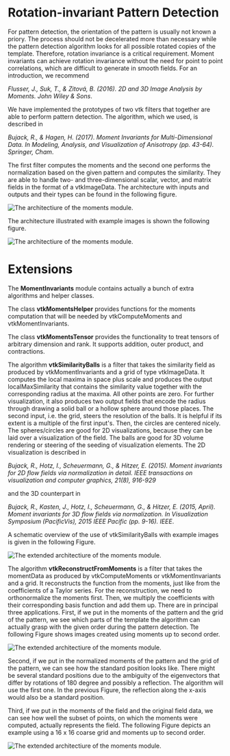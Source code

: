 # Rotation-invariant Pattern Detection
For pattern detection, the orientation of the pattern is usually not known a priory. The process should not be decelerated more than necessary while the pattern detection algorithm looks for all possible rotated copies of the template. Therefore, rotation invariance is a critical requirement.
Moment invariants can achieve rotation invariance without the need for point to point correlations, which are difficult to generate in smooth fields. For an introduction, we recommend

*Flusser, J., Suk, T., & Zitová, B. (2016). 2D and 3D Image Analysis by Moments. John Wiley & Sons*.


We have implemented the prototypes of two vtk filters that together are able to perform pattern detection. The algorithm, which we used, is described in

*Bujack, R., & Hagen, H. (2017). Moment Invariants for Multi-Dimensional Data. In Modeling, Analysis, and Visualization of Anisotropy (pp. 43-64). Springer, Cham*.

The first filter computes the moments and the second one performs the normalization based on the given pattern and computes the similarity. They are able to handle two- and three-dimensional scalar, vector, and matrix fields in the format of a vtkImageData. The architecture with inputs and outputs and their types can be found in the following figure.

![The architectiure of the moments module.][workflow with types]

[workflow with types]: chartTypes.jpg "The architectiure of the moments module."

The architecture illustrated with example images is shown the following figure.

![The architectiure of the moments module.][workflow with images]

[workflow with images]: chartOverview.jpg "The architectiure of the moments module with example images."

<!--
# Theory
Moments are the projections of a function with respect to a function space basis. We can think of them as the coordinates that represent the pattern.
They can then be used to construct moment invariants - values that do not change under certain transformations.
We will follow the normalization approach for the construction of moment invariants. That means a standard position is defined by demanding certain moments to assume fixed values and all functions are transformed to match it.
Then the remaining moments form a complete and independent set of moment invariants.

In *Dirilten, H., & Newman, T. G. (1977). Pattern matching under affine transformations. IEEE Transactions on Computers, 26(3), 314-317*, Dirilten and Newman suggest the use of moment tensors for the construction of moment invariants through tensor contraction for scalar functions.
Langbein et al. have generalized the definition of the moment tensor to tensor valued functions in *Langbein, M., & Hagen, H. (2009). A generalization of moment invariants on 2D vector fields to tensor fields of arbitrary order and dimension. Advances in Visual Computing, 1151-1160*.

**Definition:** For a tensor field $T:\R^d\to\R^{d^n \times d^m}$ with compact support, the **moment tensor** $\leftidx{^o}M$ of order $o\in\N$ takes the shape
\begin{equation} \begin{aligned}\label{mom_tensor2}
\leftidx{^o}M=\int_{\R^d} x^{\otimes o} \otimes T(x)\d^d x,
\end{aligned}\end{equation}
where $x^{\otimes o}$ denotes the $o$-th tensor power of the vector $x$.
-->

# Extensions
The **MomentInvariants** module contains actually a bunch of extra algorithms and helper classes.

The class **vtkMomentsHelper** provides functions for the moments computation that will be needed by vtkComputeMoments and vtkMomentInvariants.

The class **vtkMomentsTensor** provides the functionality to treat tensors of arbitrary dimension and rank. It supports addition, outer product, and contractions.

The algorithm **vtkSimilarityBalls** is a filter that takes the similarity field as produced by vtkMomentInvariants and a grid of type vtkImageData. It computes the local maxima in space plus scale and produces the output localMaxSimilarity that contains the similarity value together with the corresponding radius at the maxima. All other points are zero.
For further visualization, it also produces two output fields that encode the radius through drawing a solid ball or a hollow sphere around those places.
The second input, i.e. the grid, steers the resolution of the balls. It is helpful if its extent is a multiple of the first input's. Then, the circles are centered nicely.
The spheres/circles are good for 2D visualizations, because they can be laid over a visualization of the field.
The balls are good for 3D volume rendering or steering of the seeding of visualization elements.
The 2D visualization is described in

*Bujack, R., Hotz, I., Scheuermann, G., & Hitzer, E. (2015). Moment invariants for 2D flow fields via normalization in detail. IEEE transactions on visualization and computer graphics, 21(8), 916-929*

and the 3D counterpart in

*Bujack, R., Kasten, J., Hotz, I., Scheuermann, G., & Hitzer, E. (2015, April). Moment invariants for 3D flow fields via normalization. In Visualization Symposium (PacificVis), 2015 IEEE Pacific (pp. 9-16). IEEE*.

A schematic overview of the use of vtkSimilarityBalls with example images is given in the following Figure.

![The extended architectiure of the moments module.][workflow of vtkSimilarityBalls]

[workflow of vtkSimilarityBalls]: chartBalls.jpg "The extended architectiure of the moments module: vtkSimilarityBalls."

The algorithm **vtkReconstructFromMoments** is a filter that takes the momentData as produced by vtkComputeMoments or vtkMomentInvariants and a grid.
It reconstructs the function from the moments, just like from the coefficients of a Taylor series.
For the reconstruction, we need to orthonormalize the moments first. Then, we multiply the coefficients with their corresponding basis function and add them up.
There are in principal three applications.
First, if we put in the moments of the pattern and the grid of the pattern, we see which parts of the template the algorithm can actually grasp with the given order during the pattern detection. Tte following Figure shows images created using moments up to second order.

![The extended architectiure of the moments module.][workflow to reconstruct the pattern]

[workflow to reconstruct the pattern]: chartReconstructPattern.jpg "The extended architectiure of the moments module: reconstruction of the pattern."

Second, if we put in the normalized moments of the pattern and the grid of the pattern, we can see how the standard position looks like. There might be several standard positions due to the ambiguity of the eigenvectors that differ by rotations of 180 degree and possibly a reflection. The algorithm will use the first one. In the previous Figure, the reflection along the x-axis would also be a standard position.

Third, if we put in the moments of the field and the original field data, we can see how well the subset of points, on which the moments were computed, actually represents the field. The following Figure depicts an example using a 16 x 16 coarse grid and moments up to second order.

![The extended architectiure of the moments module.][workflow to reconstruct the field]

[workflow to reconstruct the field]: chartReconstructField.jpg "The extended architectiure of the moments module: reconstruction of the field."
